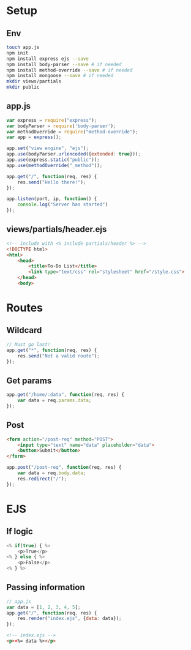 # Setup
## Env
```sh
touch app.js
npm init
npm install express ejs --save
npm install body-parser --save # if needed
npm install method-override --save # if needed
npm install mongoose --save # if needed
mkdir views/partials
mkdir public
```
## app.js
```javascript
var express = require("express");
var bodyParser = require('body-parser');
var methodOverride = require("method-override");
var app = express();

app.set("view engine", "ejs");
app.use(bodyParser.urlencoded({extended: true}));
app.use(express.static("public"));
app.use(methodOverride("_method"));

app.get("/", function(req, res) {
    res.send("Hello there!");
});

app.listen(port, ip, function() {
    console.log("Server has started")
});
```
## views/partials/header.ejs
```html
<!-- include with <% include partials/header %> -->
<!DOCTYPE html>
<html>
    <head>
        <title>To-Do List</title>
        <link type="text/css" rel="stylesheet" href="/style.css">
    </head>
    <body>
```

# Routes
## Wildcard
```javascript
// Must go last!
app.get("*", function(req, res) {
	res.send("Not a valid route");
});
```
## Get params
```javascript
app.get("/home/:data", function(req, res) {
	var data = req.params.data;
});
```
## Post
```html
<form action="/post-req" method="POST">
    <input type="text" name="data" placeholder="data">
    <button>Submit</button>
</form>
```
```javascript
app.post("/post-req", function(req, res) {
	var data = req.body.data;
	res.redirect("/");
});
```

# EJS
## If logic
```javascript
<% if(true) { %>
	<p>True</p>
<% } else { %>
	<p>False</p>
<% } %>
```

## Passing information
```javascript
// app.js
var data = [1, 2, 3, 4, 5];
app.get("/", function(req, res) {
	res.render("index.ejs", {data: data});
});
```
```html
<!-- index.ejs -->
<p><%= data %></p>
```
